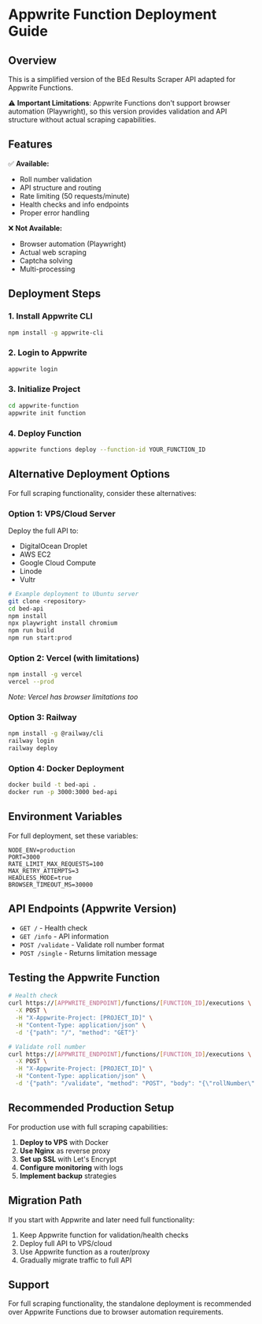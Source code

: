 # Appwrite Function Deployment Guide

## Overview

This is a simplified version of the BEd Results Scraper API adapted for Appwrite Functions. 

⚠️ **Important Limitations**: Appwrite Functions don't support browser automation (Playwright), so this version provides validation and API structure without actual scraping capabilities.

## Features

✅ **Available:**
- Roll number validation
- API structure and routing
- Rate limiting (50 requests/minute)
- Health checks and info endpoints
- Proper error handling

❌ **Not Available:**
- Browser automation (Playwright)
- Actual web scraping
- Captcha solving
- Multi-processing

## Deployment Steps

### 1. Install Appwrite CLI

```bash
npm install -g appwrite-cli
```

### 2. Login to Appwrite

```bash
appwrite login
```

### 3. Initialize Project

```bash
cd appwrite-function
appwrite init function
```

### 4. Deploy Function

```bash
appwrite functions deploy --function-id YOUR_FUNCTION_ID
```

## Alternative Deployment Options

For full scraping functionality, consider these alternatives:

### Option 1: VPS/Cloud Server
Deploy the full API to:
- DigitalOcean Droplet
- AWS EC2
- Google Cloud Compute
- Linode
- Vultr

```bash
# Example deployment to Ubuntu server
git clone <repository>
cd bed-api
npm install
npx playwright install chromium
npm run build
npm run start:prod
```

### Option 2: Vercel (with limitations)
```bash
npm install -g vercel
vercel --prod
```
*Note: Vercel has browser limitations too*

### Option 3: Railway
```bash
npm install -g @railway/cli
railway login
railway deploy
```

### Option 4: Docker Deployment
```bash
docker build -t bed-api .
docker run -p 3000:3000 bed-api
```

## Environment Variables

For full deployment, set these variables:

```env
NODE_ENV=production
PORT=3000
RATE_LIMIT_MAX_REQUESTS=100
MAX_RETRY_ATTEMPTS=3
HEADLESS_MODE=true
BROWSER_TIMEOUT_MS=30000
```

## API Endpoints (Appwrite Version)

- `GET /` - Health check
- `GET /info` - API information
- `POST /validate` - Validate roll number format
- `POST /single` - Returns limitation message

## Testing the Appwrite Function

```bash
# Health check
curl https://[APPWRITE_ENDPOINT]/functions/[FUNCTION_ID]/executions \
  -X POST \
  -H "X-Appwrite-Project: [PROJECT_ID]" \
  -H "Content-Type: application/json" \
  -d '{"path": "/", "method": "GET"}'

# Validate roll number
curl https://[APPWRITE_ENDPOINT]/functions/[FUNCTION_ID]/executions \
  -X POST \
  -H "X-Appwrite-Project: [PROJECT_ID]" \
  -H "Content-Type: application/json" \
  -d '{"path": "/validate", "method": "POST", "body": "{\"rollNumber\":\"ED18A02166\"}"}'
```

## Recommended Production Setup

For production use with full scraping capabilities:

1. **Deploy to VPS** with Docker
2. **Use Nginx** as reverse proxy
3. **Set up SSL** with Let's Encrypt
4. **Configure monitoring** with logs
5. **Implement backup** strategies

## Migration Path

If you start with Appwrite and later need full functionality:

1. Keep Appwrite function for validation/health checks
2. Deploy full API to VPS/cloud
3. Use Appwrite function as a router/proxy
4. Gradually migrate traffic to full API

## Support

For full scraping functionality, the standalone deployment is recommended over Appwrite Functions due to browser automation requirements.
